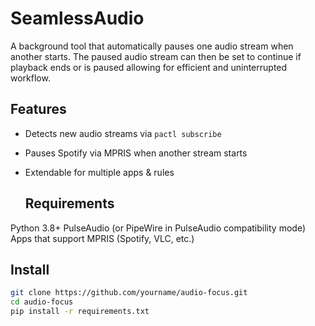 # SeamlessAudio

A background tool that automatically pauses one audio stream when another starts. The paused audio stream can then be set to continue if playback ends or is paused allowing for efficient and uninterrupted workflow.

## Features
- Detects new audio streams via `pactl subscribe`
- Pauses Spotify via MPRIS when another stream starts
- Extendable for multiple apps & rules
  
  ## Requirements
Python 3.8+
PulseAudio (or PipeWire in PulseAudio compatibility mode)
Apps that support MPRIS (Spotify, VLC, etc.)

## Install
```bash
git clone https://github.com/yourname/audio-focus.git
cd audio-focus
pip install -r requirements.txt
